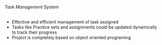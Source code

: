 <h6>Task Management System</h6>
<ul>
  <li>Effective and efficient management of task assigned</li>
  <li>Tasks like Practice sets and assignments could be updated dynamically to track their progress</li>
  <li>Project is completely based on object oriented programing</li>
</ul> 
